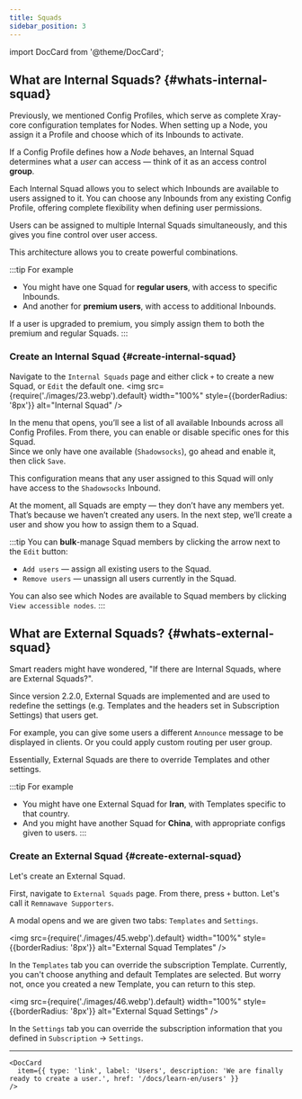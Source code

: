 ```yaml
---
title: Squads
sidebar_position: 3
---
```


import DocCard from '@theme/DocCard';

## What are Internal Squads? {#whats-internal-squad}

Previously, we mentioned Config Profiles, which serve as complete Xray-core configuration templates for Nodes. When setting up a Node, you assign it a Profile and choose which of its Inbounds to activate.

If a Config Profile defines how a _Node_ behaves, an Internal Squad determines what a _user_ can access — think of it as an access control **group**.

Each Internal Squad allows you to select which Inbounds are available to users assigned to it. You can choose any Inbounds from any existing Config Profile, offering complete flexibility when defining user permissions.

Users can be assigned to multiple Internal Squads simultaneously, and this gives you fine control over user access.

This architecture allows you to create powerful combinations.

:::tip For example

- You might have one Squad for **regular users**, with access to specific Inbounds.
- And another for **premium users**, with access to additional Inbounds.

If a user is upgraded to premium, you simply assign them to both the premium and regular Squads.
:::

### Create an Internal Squad {#create-internal-squad}

Navigate to the `Internal Squads` page and either click `+` to create a new Squad, or `Edit` the default one.
<img src={require('./images/23.webp').default} width="100%" style={{borderRadius: '8px'}} alt="Internal Squad" />

In the menu that opens, you’ll see a list of all available Inbounds across all Config Profiles. From there, you can enable or disable specific ones for this Squad.  
Since we only have one available (`Shadowsocks`), go ahead and enable it, then click `Save`.

This configuration means that any user assigned to this Squad will only have access to the `Shadowsocks` Inbound.

At the moment, all Squads are empty — they don’t have any members yet.  
That’s because we haven’t created any users. In the next step, we’ll create a user and show you how to assign them to a Squad.

:::tip
You can **bulk**-manage Squad members by clicking the arrow next to the `Edit` button:

- `Add users` — assign all existing users to the Squad.
- `Remove users` — unassign all users currently in the Squad.

You can also see which Nodes are available to Squad members by clicking `View accessible nodes`.
:::

## What are External Squads? {#whats-external-squad}

Smart readers might have wondered, "If there are Internal Squads, where are External Squads?".

Since version 2.2.0, External Squads are implemented and are used to redefine the settings (e.g. Templates and the headers set in Subscription Settings) that users get.

For example, you can give some users a different `Announce` message to be displayed in clients.
Or you could apply custom routing per user group.

Essentially, External Squads are there to override Templates and other settings.

:::tip For example
- You might have one External Squad for **Iran**, with Templates specific to that country.
- And you might have another Squad for **China**, with appropriate configs given to users.
:::

### Create an External Squad {#create-external-squad}

Let's create an External Squad.

First, navigate to `External Squads` page. From there, press `+` button. Let's call it `Remnawave Supporters`.

A modal opens and we are given two tabs: `Templates` and `Settings`.

<img src={require('./images/45.webp').default} width="100%" style={{borderRadius: '8px'}} alt="External Squad Templates" />

In the `Templates` tab you can override the subscription Template. Currently, you can't choose anything and default Templates are selected. But worry not, once you created a new Template, you can return to this step.

<img src={require('./images/46.webp').default} width="100%" style={{borderRadius: '8px'}} alt="External Squad Settings" />

In the `Settings` tab you can override the subscription information that you defined in `Subscription` → `Settings`.

---

```mdx-code-block
<DocCard
  item={{ type: 'link', label: 'Users', description: 'We are finally ready to create a user.', href: '/docs/learn-en/users' }}
/>
```
